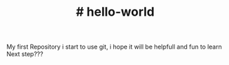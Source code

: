 <html>
  <head>
  </head>
  <body>
    <header>
      <h1># hello-world</h1>
    </header>
My first Repository
i start to use git, i hope it will be helpfull and fun to learn
Next step???
  </body>
